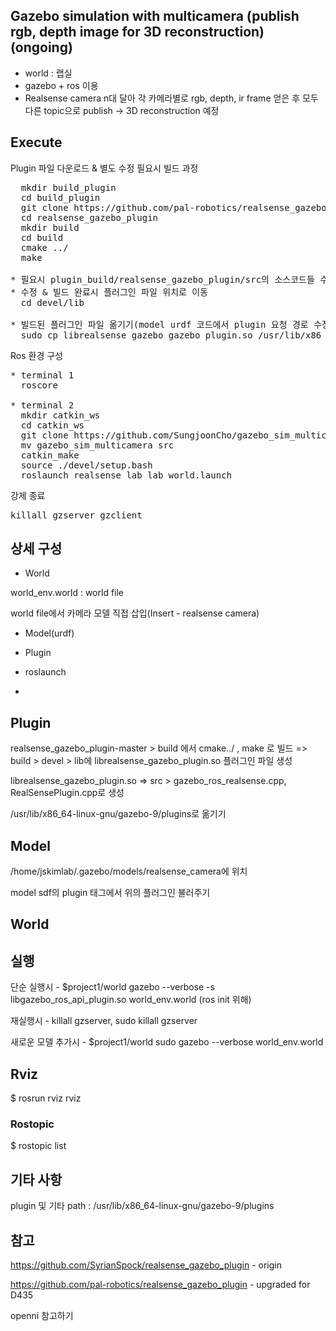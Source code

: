 ## Gazebo simulation with multicamera (publish rgb, depth image for 3D reconstruction) (ongoing)

* world : 랩실
* gazebo + ros 이용
* Realsense camera n대 달아 각 카메라별로 rgb, depth, ir frame 얻은 후 모두 다른 topic으로 publish -> 3D reconstruction 예정 

## Execute

Plugin 파일 다운로드 & 별도 수정 필요시 빌드 과정
<pre>
  mkdir build_plugin
  cd build_plugin
  git clone https://github.com/pal-robotics/realsense_gazebo_plugin.git
  cd realsense_gazebo_plugin
  mkdir build
  cd build
  cmake ../
  make

* 필요시 plugin_build/realsense_gazebo_plugin/src의 소스코드들 수정하여 다시 빌드
* 수정 & 빌드 완료시 플러그인 파일 위치로 이동
  cd devel/lib

* 빌드된 플러그인 파일 옮기기(model urdf 코드에서 plugin 요청 경로 수정해도 됨)
  sudo cp librealsense_gazebo_gazebo_plugin.so /usr/lib/x86_64-linux-gnu/gazebo-9/plugins/
</pre>

Ros 환경 구성
<pre>
* terminal 1
  roscore

* terminal 2
  mkdir catkin_ws
  cd catkin_ws
  git clone https://github.com/SungjoonCho/gazebo_sim_multicamera.git
  mv gazebo_sim_multicamera src
  catkin_make
  source ./devel/setup.bash
  roslaunch realsense_lab lab_world.launch
</pre>

강제 종료
<pre>
killall gzserver gzclient
</pre>

## 상세 구성

* World

world_env.world : world file 

world file에서 카메라 모델 직접 삽입(Insert - realsense camera)

* Model(urdf)

* Plugin

* roslaunch

* 


## Plugin

realsense_gazebo_plugin-master > build 에서 cmake../ , make 로 빌드 => build > devel > lib에 librealsense_gazebo_plugin.so 플러그인 파일 생성

librealsense_gazebo_plugin.so => src > gazebo_ros_realsense.cpp, RealSensePlugin.cpp로 생성

/usr/lib/x86_64-linux-gnu/gazebo-9/plugins로 옮기기

## Model

/home/jskimlab/.gazebo/models/realsense_camera에 위치

model sdf의 plugin 태그에서 위의 플러그인 불러주기

## World



## 실행

단순 실행시 - $project1/world    gazebo --verbose -s libgazebo_ros_api_plugin.so world_env.world (ros init 위해)

재실행시 - killall gzserver, sudo killall gzserver

새로운 모델 추가시 - $project1/world     sudo gazebo --verbose world_env.world 

## Rviz 

$ rosrun rviz rviz

### Rostopic

$ rostopic list





## 기타 사항

plugin 및 기타 path : /usr/lib/x86_64-linux-gnu/gazebo-9/plugins

## 참고

https://github.com/SyrianSpock/realsense_gazebo_plugin - origin 

https://github.com/pal-robotics/realsense_gazebo_plugin - upgraded for D435

openni 참고하기


